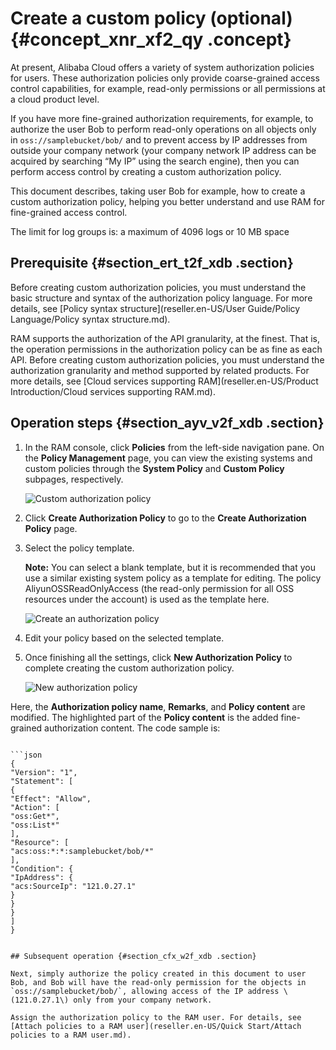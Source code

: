 # Create a custom policy \(optional\) {#concept_xnr_xf2_qy .concept}

At present, Alibaba Cloud offers a variety of system authorization policies for users. These authorization policies only provide coarse-grained access control capabilities, for example, read-only permissions or all permissions at a cloud product level.

If you have more fine-grained authorization requirements, for example, to authorize the user Bob to perform read-only operations on all objects only in `oss://samplebucket/bob/` and to prevent access by IP addresses from outside your company network \(your company network IP address can be acquired by searching “My IP” using the search engine\), then you can perform access control by creating a custom authorization policy.

This document describes, taking user Bob for example, how to create a custom authorization policy, helping you better understand and use RAM for fine-grained access control.

The limit for log groups is: a maximum of 4096 logs or 10 MB space

## Prerequisite {#section_ert_t2f_xdb .section}

Before creating custom authorization policies, you must understand the basic structure and syntax of the authorization policy language. For more details, see [Policy syntax structure](reseller.en-US/User Guide/Policy Language/Policy syntax structure.md).

RAM supports the authorization of the API granularity, at the finest. That is, the operation permissions in the authorization policy can be as fine as each API. Before creating custom authorization policies, you must understand the authorization granularity and method supported by related products. For more details, see [Cloud services supporting RAM](reseller.en-US/Product Introduction/Cloud services supporting RAM.md).

## Operation steps {#section_ayv_v2f_xdb .section}

1.  In the RAM console, click **Policies** from the left-side navigation pane. On the **Policy Management** page, you can view the existing systems and custom policies through the **System Policy** and **Custom Policy** subpages, respectively.

    ![](images/3536_en-US.png "Custom authorization policy")

2.  Click **Create Authorization Policy** to go to the **Create Authorization Policy** page.
3.  Select the policy template.

    **Note:** You can select a blank template, but it is recommended that you use a similar existing system policy as a template for editing. The policy AliyunOSSReadOnlyAccess \(the read-only permission for all OSS resources under the account\) is used as the template here.

    ![](images/3539_en-US.png "Create an authorization policy")

4.  Edit your policy based on the selected template.
5.  Once finishing all the settings, click **New Authorization Policy** to complete creating the custom authorization policy.

    ![](images/3541_en-US.png "New authorization policy")


Here, the **Authorization policy name**, **Remarks**, and **Policy content** are modified. The highlighted part of the **Policy content** is the added fine-grained authorization content. The code sample is:

```

```json
{
"Version": "1",
"Statement": [
{
"Effect": "Allow",
"Action": [
"oss:Get*",
"oss:List*"
],
"Resource": [
"acs:oss:*:*:samplebucket/bob/*"
],
"Condition": {
"IpAddress": {
"acs:SourceIp": "121.0.27.1"
}
}
}
]
}

```

```

## Subsequent operation {#section_cfx_w2f_xdb .section}

Next, simply authorize the policy created in this document to user Bob, and Bob will have the read-only permission for the objects in  `oss://samplebucket/bob/`, allowing access of the IP address \(121.0.27.1\) only from your company network.

Assign the authorization policy to the RAM user. For details, see [Attach policies to a RAM user](reseller.en-US/Quick Start/Attach policies to a RAM user.md).

